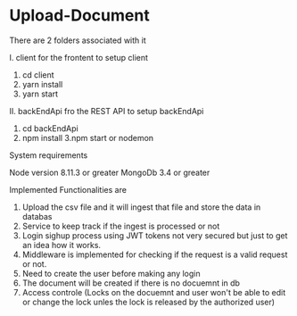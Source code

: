 # Upload-Document

There are 2 folders associated with it 

I. client for the frontent 
to setup client 

1. cd client 
2. yarn install
3. yarn start


II. backEndApi fro the REST API
to setup backEndApi

1. cd backEndApi
2. npm install
3.npm start or nodemon

System requirements 

Node version 8.11.3 or greater 
MongoDb 3.4 or greater 

Implemented Functionalities are 

1. Upload the csv file and it will ingest that file and store the data in databas
2. Service to keep track if the ingest is processed or not
3. Login sighup process using JWT tokens not very secured but just to get an idea how it works.  
4. Middleware is implemented for checking if the request is a valid request or not. 
5. Need to create the user before making any login 
6. The document will be created if there is no docuemnt in db
7. Access controle (Locks on the docuemnt and user won't be able to edit or change the lock unles the lock is released by the authorized user)



